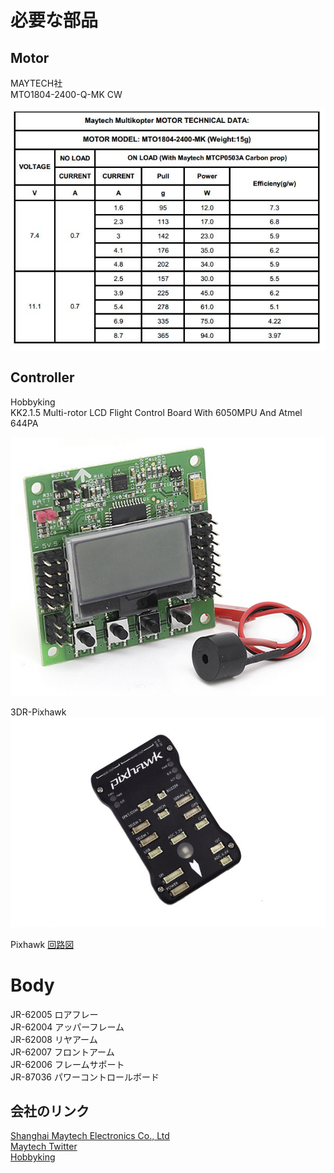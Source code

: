 # 必要な部品

## Motor

MAYTECH社<br>
MTO1804-2400-Q-MK CW

![](mto1804.png)

## Controller

Hobbyking<br>
KK2.1.5 Multi-rotor LCD Flight Control Board With 6050MPU And Atmel 644PA

![](kk215.png)

3DR-Pixhawk<br>
![](3dr-pixhawk.jpg)

Pixhawk
[回路図](https://pixhawk.org/_media/modules/px4fmuv1.7.pdf)



# Body
JR-62005 ロアフレー<br>
JR-62004 アッパーフレーム<br>
JR-62008 リヤアーム<br>
JR-62007 フロントアーム<br>
JR-62006 フレームサポート<br>
JR-87036 パワーコントロールボード<br>

## 会社のリンク
[Shanghai Maytech Electronics Co., Ltd]( http://www.maytech.cn/maytech/eng/default.asp)<br>
[Maytech Twitter](https://twitter.com/maytechrcmodel)<br>
[Hobbyking](http://www.hobbyking.com/)